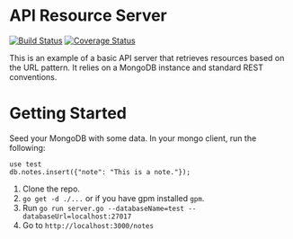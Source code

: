 API Resource Server
===================

[![Build Status](https://travis-ci.org/tantastik/golang-rest-server.png?branch=master)](https://travis-ci.org/tantastik/golang-rest-server) [![Coverage Status](https://coveralls.io/repos/tantastik/golang-rest-server/badge.png?branch=master)](https://coveralls.io/r/tantastik/golang-rest-server?branch=master)

This is an example of a basic API server that retrieves resources based on the URL pattern. It relies on a MongoDB instance and standard REST conventions.

Getting Started
===============

Seed your MongoDB with some data. In your mongo client, run the following:

    use test
    db.notes.insert({"note": "This is a note."});

1. Clone the repo.
2. `go get -d ./...` or if you have gpm installed `gpm`.
3. Run `go run server.go --databaseName=test --databaseUrl=localhost:27017`
4. Go to `http://localhost:3000/notes`
